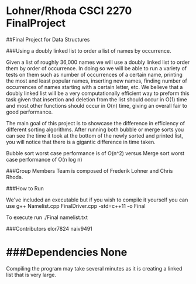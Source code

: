 # Lohner/Rhoda CSCI 2270 FinalProject

##Final Project for Data Structures

###Using a doubly linked list to order a list of names by occurrence.

Given a list of roughly 36,000 names we will use a doubly linked list to order them by order of occurrence. In doing so we will be able to run a variety of tests on them such as number of occurrences of a certain name, printing the most and least popular names, inserting new names, finding number of occurrences of names starting with a certain letter, etc. We believe that a doubly linked list will be a very computationally efficient way to preform this task given that insertion and deletion from the list should occur in O(1) time and most other functions should occur in O(n) time, giving an overall fair to good performance.

The main goal of this project is to showcase the difference in efficiency of different sorting algorithms.  After running both bubble or merge sorts you can see the time it took at the bottom of the newly sorted and printed list, you will notice that there is a gigantic difference in time taken.  

Bubble sort worst case performance is of O(n^2) versus Merge sort worst case performance of O(n log n)


###Group Members
Team is composed of Frederik Lohner and Chris Rhoda.

###How to Run

We've included an executable but if you wish to compile it yourself you can use g++ Namelist.cpp FinalDriver.cpp -std=c++11 -o Final

To execute run ./Final namelist.txt

###Contributors
elor7824
naiv9491 

###Dependencies
None
=======
Compiling the program may take several minutes as it is creating a linked list that is very large.

